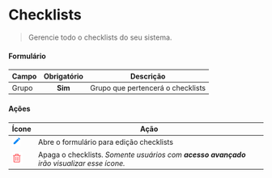 # Checklists

> Gerencie todo o checklists do seu sistema.

#### Formulário

| Campo | Obrigatório | Descrição                         |
| ----- | :---------: | --------------------------------- |
| Grupo |   **Sim**   | Grupo que pertencerá o checklists |

#### Ações

| Ícone                                  | Ação                                                                                       |
| -------------------------------------- | ------------------------------------------------------------------------------------------ |
| ![logo](../../assets/icons/Pencil.png) | Abre o formulário para edição checklists                                                   |
| ![logo](../../assets/icons/Trash.png)  | Apaga o checklists. _Somente usuários com **acesso avançado** irão visualizar esse ícone._ |
